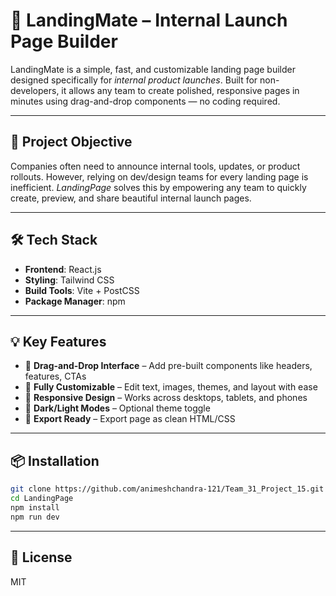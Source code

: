 # 🚀 LandingMate – Internal Launch Page Builder

LandingMate is a simple, fast, and customizable landing page builder designed specifically for *internal product launches*. Built for non-developers, it allows any team to create polished, responsive pages in minutes using drag-and-drop components — no coding required.

---

## 🎯 Project Objective

Companies often need to announce internal tools, updates, or product rollouts. However, relying on dev/design teams for every landing page is inefficient. *LandingPage* solves this by empowering any team to quickly create, preview, and share beautiful internal launch pages.

---

## 🛠 Tech Stack

- **Frontend**: React.js
- **Styling**: Tailwind CSS
- **Build Tools**: Vite + PostCSS
- **Package Manager**: npm

---

## 💡 Key Features

- 🧱 **Drag-and-Drop Interface** – Add pre-built components like headers, features, CTAs
- 🎨 **Fully Customizable** – Edit text, images, themes, and layout with ease
- 📱 **Responsive Design** – Works across desktops, tablets, and phones
- 🌙 **Dark/Light Modes** – Optional theme toggle
- 💾 **Export Ready** – Export page as clean HTML/CSS

---

## 📦 Installation

```bash
git clone https://github.com/animeshchandra-121/Team_31_Project_15.git
cd LandingPage
npm install
npm run dev
```

---

## 📄 License

MIT 
